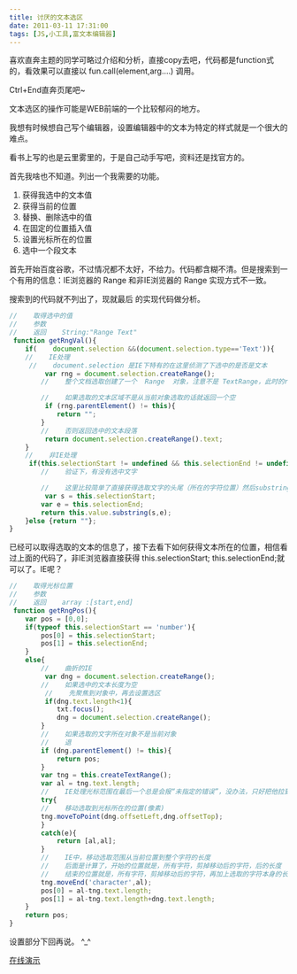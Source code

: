 ```yaml
---
title: 讨厌的文本选区
date: 2011-03-11 17:31:00
tags: [JS,小工具,富文本编辑器]
---
```



喜欢直奔主题的同学可略过介绍和分析，直接copy去吧，代码都是function式的，看效果可以直接以 fun.call(element,arg....) 调用。

Ctrl+End直奔页尾吧~

文本选区的操作可能是WEB前端的一个比较郁闷的地方。

我想有时候想自己写个编辑器，设置编辑器中的文本为特定的样式就是一个很大的难点。

看书上写的也是云里雾里的，于是自己动手写吧，资料还是找官方的。

首先我啥也不知道。列出一个我需要的功能。


1. 获得我选中的文本值
2. 获得当前的位置
3. 替换、删除选中的值
4. 在固定的位置插入值
5. 设置光标所在的位置
6. 选中一个段文本

首先开始百度谷歌，不过情况都不太好，不给力。代码都含糊不清。但是搜索到一个有用的信息：IE浏览器的 Range 和非IE浏览器的 Range 实现方式不一致。

搜索到的代码就不列出了，现就最后 的实现代码做分析。

````javascript
//    取得选中的值    
//    参数            
//    返回    String:"Range Text"
 function getRngVal(){
    if(    document.selection &&(document.selection.type=='Text')){
    //    IE处理
     //    document.selection 是IE下特有的在这里侦测了下选中的是否是文本
         var rng = document.selection.createRange();
        //    整个文档选取创建了一个  Range  对象，注意不是 TextRange，此时的rng.text是整个页面内所有的文本

        //    如果选取的文本区域不是从当前对象选取的话就返回一个空
         if (rng.parentElement() != this){
            return "";
        }
        //    否则返回选中的文本段落
         return document.selection.createRange().text;
    }
    //    非IE处理
     if(this.selectionStart != undefined && this.selectionEnd != undefined) {
        //    验证下，有没有选中文字

        //    这里比较简单了直接获得选取文字的头尾（所在的字符位置）然后substring返回
         var s = this.selectionStart;
        var e = this.selectionEnd;
        return this.value.substring(s,e);
    }else {return ""};
}
````

已经可以取得选取的文本的信息了，接下去看下如何获得文本所在的位置，相信看过上面的代码了，非IE浏览器直接获得 this.selectionStart; this.selectionEnd;就可以了。IE呢？

```` javascript
//    取得光标位置
//    参数
//    返回    array :[start,end]
 function getRngPos(){
    var pos = [0,0];
    if(typeof this.selectionStart == 'number'){
        pos[0] = this.selectionStart;
        pos[1] = this.selectionEnd;
    }
    else{
        //    曲折的IE
         var dng = document.selection.createRange();
        //    如果选中的文本长度为空
         //    先聚焦到对象中，再去设置选区
         if(dng.text.length<1){
            txt.focus();
            dng = document.selection.createRange();
        }
        //    如果选取的文字所在对象不是当前对象
        //    退
        if (dng.parentElement() != this){
            return pos;
        }
        var tng = this.createTextRange();
        var al = tng.text.length;
        //    IE处理光标范围在最后一个总是会报“未指定的错误”，没办法，只好把他拉到 try 中来了
        try{
        //    移动选取到光标所在的位置(像素)
        tng.moveToPoint(dng.offsetLeft,dng.offsetTop);
        }
        catch(e){
            return [al,al];
        }
        //    IE中，移动选取范围从当前位置到整个字符的长度
        //    后面是计算了，开始的位置就是，所有字符，剪掉移动后的字符，后的长度
        //    结束的位置就是，所有字符，剪掉移动后的字符，再加上选取的字符本身的长度
        tng.moveEnd('character',al);
        pos[0] = al-tng.text.length;
        pos[1] = al-tng.text.length+dng.text.length;
    }
    return pos;
}
````

设置部分下回再说。 ^_^

[在线演示](/demo/textareaRange.html)
